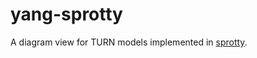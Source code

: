 # yang-sprotty

A diagram view for TURN models implemented in [sprotty](https://github.com/theia-ide/sprotty).
